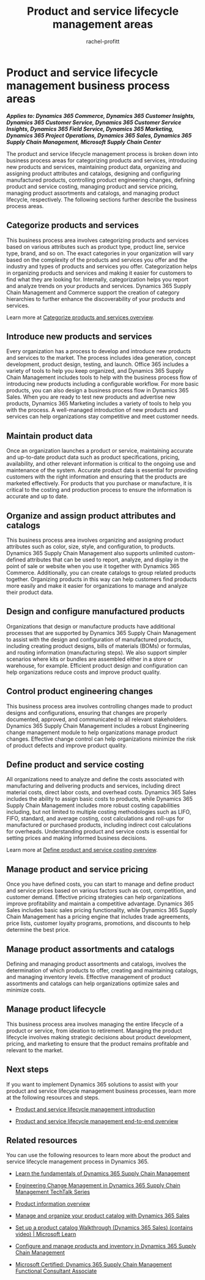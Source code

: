 ﻿---
title:  Product and service lifecycle management areas
description: Get an overview for each area in the Product and service lifecycle management end-to-end business process flow in Dynamics 365 solutions.
ms.date: 08/24/2023
ms.topic: conceptual
author: rachel-profitt
ms.author: raprofit
---

# Product and service lifecycle management business process areas

***Applies to: Dynamics 365 Commerce, Dynamics 365 Customer Insights, Dynamics 365 Customer Service, Dynamics 365 Customer Service Insights, Dynamics 365 Field Service, Dynamics 365 Marketing, Dynamics 365 Project Operations, Dynamics 365 Sales, Dynamics 365 Supply Chain Management, Microsoft Supply Chain Center***

The product and service lifecycle management process is broken down into business process areas for categorizing products and services, introducing new products and services, maintaining product data, organizing and assigning product attributes and catalogs, designing and configuring manufactured products, controlling product engineering changes, defining product and service costing, managing product and service pricing, managing product assortments and catalogs, and managing product lifecycle, respectively. The following sections further describe the business process areas.

## Categorize products and services

This business process area involves categorizing products and services based on various attributes such as product type, product line, service type, brand, and so on. The exact categories in your organization will vary based on the complexity of the products and services you offer and the industry and types of products and services you offer. Categorization helps in organizing products and services and making it easier for customers to find what they are looking for. Internally, categorization helps you report and analyze trends on your products and services. Dynamics 365 Supply Chain Management and Commerce support the creation of category hierarchies to further enhance the discoverability of your products and services. 

Learn more at [Categorize products and services overview](product-service-lifecycle-categorize-products-services-overview.md).  

## Introduce new products and services

Every organization has a process to develop and introduce new products and services to the market. The process includes idea generation, concept development, product design, testing, and launch. Office 365 includes a variety of tools to help you keep organized, and Dynamics 365 Supply Chain Management includes tools to help with the business process flow of introducing new products including a configurable workflow. For more basic products, you can also design a business process flow in Dynamics 365 Sales. When you are ready to test new products and advertise new products, Dynamics 365 Marketing includes a variety of tools to help you with the process. A well-managed introduction of new products and services can help organizations stay competitive and meet customer needs. <!--Learn more at TODO ADD LINKIntroduce new products and services\]. -->

## Maintain product data

Once an organization launches a product or service, maintaining accurate and up-to-date product data such as product specifications, pricing, availability, and other relevant information is critical to the ongoing use and maintenance of the system. Accurate product data is essential for providing customers with the right information and ensuring that the products are marketed effectively. For products that you purchase or manufacture, it is critical to the costing and production process to ensure the information is accurate and up to date. <!--Learn more at TODO ADD LINKMaintain product data\]. -->

## Organize and assign product attributes and catalogs

This business process area involves organizing and assigning product attributes such as color, size, style, and configuration, to products. Dynamics 365 Supply Chain Management also supports unlimited custom-defined attributes that can be used to report, analyze, and display in the point of sale or website when you use it together with Dynamics 365 Commerce. Additionally, you can create catalogs to group related products together. Organizing products in this way can help customers find products more easily and make it easier for organizations to manage and analyze their product data. <!--Learn more at TODO ADD LINKOrganize and assign product attributes and catalogs\]. -->

## Design and configure manufactured products

Organizations that design or manufacture products have additional processes that are supported by Dynamics 365 Supply Chain Management to assist with the design and configuration of manufactured products, including creating product designs, bills of materials (BOMs) or formulas, and routing information (manufacturing steps). We also support simpler scenarios where kits or bundles are assembled either in a store or warehouse, for example. Efficient product design and configuration can help organizations reduce costs and improve product quality. <!--Learn more at TODO ADD LINKDesign and configure manufactured products\]. -->

## Control product engineering changes

This business process area involves controlling changes made to product designs and configurations, ensuring that changes are properly documented, approved, and communicated to all relevant stakeholders. Dynamics 365 Supply Chain Management includes a robust Engineering change management module to help organizations manage product changes. Effective change control can help organizations minimize the risk of product defects and improve product quality. <!--Learn more at TODO ADD LINKControl product engineering changes\]. -->

## Define product and service costing

All organizations need to analyze and define the costs associated with manufacturing and delivering products and services, including direct material costs, direct labor costs, and overhead costs. Dynamics 365 Sales includes the ability to assign basic costs to products, while Dynamics 365 Supply Chain Management includes more robust costing capabilities including, but not limited to multiple costing methodologies such as LIFO, FIFO, standard, and average costing, cost calculations and roll-ups for manufactured or purchased products, including indirect cost calculations for overheads. Understanding product and service costs is essential for setting prices and making informed business decisions.  

Learn more at [Define product and service costing overview](product-service-define-cost-overview.md).  

## Manage product and service pricing

Once you have defined costs, you can start to manage and define product and service prices based on various factors such as cost, competition, and customer demand. Effective pricing strategies can help organizations improve profitability and maintain a competitive advantage. Dynamics 365 Sales includes basic sales pricing functionality, while Dynamics 365 Supply Chain Management has a pricing engine that includes trade agreements, price lists, customer loyalty programs, promotions, and discounts to help determine the best price. <!--Learn more at TODO ADD LINKManage product and service pricing\]. -->

## Manage product assortments and catalogs

Defining and managing product assortments and catalogs, involves the determination of which products to offer, creating and maintaining catalogs, and managing inventory levels. Effective management of product assortments and catalogs can help organizations optimize sales and minimize costs. <!--Learn more at TODO ADD LINKManage product assortments and catalog\]. -->

## Manage product lifecycle

This business process area involves managing the entire lifecycle of a product or service, from ideation to retirement. Managing the product lifecycle involves making strategic decisions about product development, pricing, and marketing to ensure that the product remains profitable and relevant to the market. <!--Learn more at TODO ADD LINKManage product lifecycle\]. -->

## Next steps

If you want to implement Dynamics 365 solutions to assist with your product and service lifecycle management business processes, learn more at the following resources and steps.

- [Product and service lifecycle management introduction](product-service-lifecycle-management-introduction.md)

- [Product and service lifecycle management end-to-end overview](product-service-lifecycle-management-overview.md)

## Related resources

You can use the following resources to learn more about the product and service lifecycle management process in Dynamics 365.

- [Learn the fundamentals of Dynamics 365 Supply Chain Management](/training/paths/explore-microsoft-dynamics-365-supply-chain-management/)

- [Engineering Change Management in Dynamics 365 Supply Chain Management TechTalk Series](https://community.dynamics.com/blogs/post/?postid=a8817f38-7b31-4c2c-a728-05ce505354c7)

- [Product information overview](/dynamics365/supply-chain/pim/product-information)

- [Manage and organize your product catalog with Dynamics 365 Sales](/training/modules/manage-organize-product-catalog-dynamics-365-sales/)

- [Set up a product catalog Walkthrough (Dynamics 365 Sales) (contains video) \| Microsoft Learn](/dynamics365/sales/set-up-product-catalog-walkthrough)

- [Configure and manage products and inventory in Dynamics 365 Supply Chain Management](/training/paths/configure-manage-products-inventory-dyn365-supply-chain-mgmt/)

- [Microsoft Certified: Dynamics 365 Supply Chain Management Functional Consultant Associate](/certifications/d365-functional-consultant-supply-chain-management/)

<!--## Tags
*Stakeholders:* Functional consultant, Business analyst, Product development lead, Merchandising lead, Sales lead, Purchasing lead, Production lead, Supply chain lead, Quality control lead

*Products:* Dynamics 365 Commerce, Dynamics 365 Customer Insights, Dynamics 365 Customer Service, Dynamics 365 Customer Service Insights, Dynamics 365 Field Service, Dynamics 365 Marketing, Dynamics 365 Project Operations, Dynamics 365 Sales, Dynamics 365 Supply Chain Management, Microsoft Supply Chain Center
